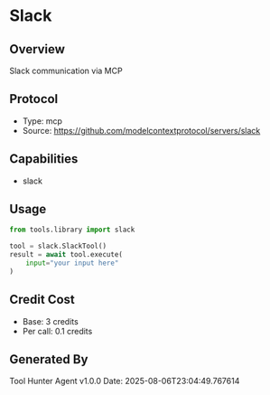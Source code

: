 # Slack

## Overview
Slack communication via MCP

## Protocol
- Type: mcp
- Source: https://github.com/modelcontextprotocol/servers/slack

## Capabilities
- slack

## Usage
```python
from tools.library import slack

tool = slack.SlackTool()
result = await tool.execute(
    input="your input here"
)
```

## Credit Cost
- Base: 3 credits
- Per call: 0.1 credits

## Generated By
Tool Hunter Agent v1.0.0
Date: 2025-08-06T23:04:49.767614
